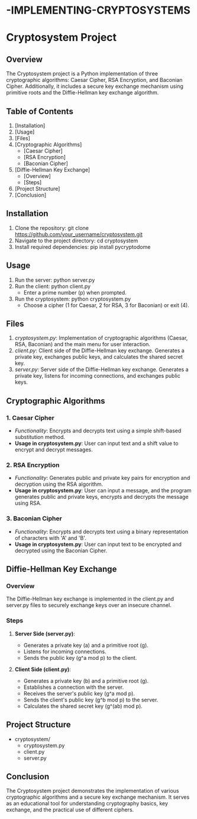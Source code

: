 # -IMPLEMENTING-CRYPTOSYSTEMS
# Cryptosystem Project

## Overview
The Cryptosystem project is a Python implementation of three cryptographic algorithms: Caesar Cipher, RSA Encryption, and Baconian Cipher. Additionally, it includes a secure key exchange mechanism using primitive roots and the Diffie-Hellman key exchange algorithm.

## Table of Contents
1. [Installation]
2. [Usage]
3. [Files]
4. [Cryptographic Algorithms]
    - [Caesar Cipher]
    - [RSA Encryption]
    - [Baconian Cipher]
5. [Diffie-Hellman Key Exchange]
    - [Overview]
    - [Steps]
6. [Project Structure]
7. [Conclusion]

## Installation
1. Clone the repository: git clone https://github.com/your_username/cryptosystem.git
2. Navigate to the project directory: cd cryptosystem
3. Install required dependencies: pip install pycryptodome

## Usage 
1. Run the server: python server.py
2. Run the client: python client.py
    - Enter a prime number (p) when prompted.
3. Run the cryptosystem: python cryptosystem.py
    - Choose a cipher (1 for Caesar, 2 for RSA, 3 for Baconian) or exit (4).

## Files 
1. *cryptosystem.py*: Implementation of cryptographic algorithms (Caesar, RSA, Baconian) and the main menu for user interaction.
2. *client.py*: Client side of the Diffie-Hellman key exchange. Generates a private key, exchanges public keys, and calculates the shared secret key.
3. *server.py*: Server side of the Diffie-Hellman key exchange. Generates a private key, listens for incoming connections, and exchanges public keys.

## Cryptographic Algorithms 

### 1. Caesar Cipher
- *Functionality*: Encrypts and decrypts text using a simple shift-based substitution method.
- **Usage in cryptosystem.py**: User can input text and a shift value to encrypt and decrypt messages.

### 2. RSA Encryption
- *Functionality*: Generates public and private key pairs for encryption and decryption using the RSA algorithm.
- **Usage in cryptosystem.py**: User can input a message, and the program generates public and private keys, encrypts and decrypts the message using RSA.

### 3. Baconian Cipher
- *Functionality*: Encrypts and decrypts text using a binary representation of characters with 'A' and 'B'.
- **Usage in cryptosystem.py**: User can input text to be encrypted and decrypted using the Baconian Cipher.

## Diffie-Hellman Key Exchange <a name="diffie-hellman-key-exchange"></a>

### Overview
The Diffie-Hellman key exchange is implemented in the client.py and server.py files to securely exchange keys over an insecure channel.

### Steps 
1. **Server Side (server.py)**:
    - Generates a private key (a) and a primitive root (g).
    - Listens for incoming connections.
    - Sends the public key (g^a mod p) to the client.

2. **Client Side (client.py)**:
    - Generates a private key (b) and a primitive root (g).
    - Establishes a connection with the server.
    - Receives the server's public key (g^a mod p).
    - Sends the client's public key (g^b mod p) to the server.
    - Calculates the shared secret key (g^(ab) mod p).

## Project Structure 
- cryptosystem/
    - cryptosystem.py
    - client.py
    - server.py

## Conclusion 
The Cryptosystem project demonstrates the implementation of various cryptographic algorithms and a secure key exchange mechanism. It serves as an educational tool for understanding cryptography basics, key exchange, and the practical use of different ciphers.
